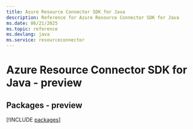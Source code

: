 ```yaml
---
title: Azure Resource Connector SDK for Java
description: Reference for Azure Resource Connector SDK for Java
ms.date: 06/21/2025
ms.topic: reference
ms.devlang: java
ms.service: resourceconnector
---
```

# Azure Resource Connector SDK for Java - preview
## Packages - preview
[!INCLUDE [packages](resource-connector-index.md)]
